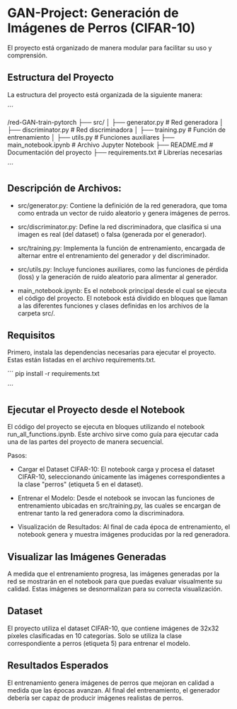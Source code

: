 # GAN-Project: Generación de Imágenes de Perros (CIFAR-10)

El proyecto está organizado de manera modular para facilitar su uso y comprensión.

## Estructura del Proyecto

La estructura del proyecto está organizada de la siguiente manera:

´´´

/red-GAN-train-pytorch
    ├── src/
    │   ├── generator.py        # Red generadora
    │   ├── discriminator.py    # Red discriminadora
    │   ├── training.py         # Función de entrenamiento
    │   ├── utils.py            # Funciones auxiliares
    ├── main_notebook.ipynb     # Archivo Jupyter Notebook
    ├── README.md               # Documentación del proyecto
    ├── requirements.txt        # Librerías necesarias

´´´

## Descripción de Archivos:

- src/generator.py: Contiene la definición de la red generadora, que toma como entrada un vector de ruido aleatorio y genera imágenes de perros.

- src/discriminator.py: Define la red discriminadora, que clasifica si una imagen es real (del dataset) o falsa (generada por el generador).

- src/training.py: Implementa la función de entrenamiento, encargada de alternar entre el entrenamiento del generador y del discriminador.

- src/utils.py: Incluye funciones auxiliares, como las funciones de pérdida (loss) y la generación de ruido aleatorio para alimentar al generador.

- main_notebook.ipynb: Es el notebook principal desde el cual se ejecuta el código del proyecto. El notebook está dividido en bloques que llaman a las diferentes funciones y clases definidas en los archivos de la carpeta src/.

## Requisitos

Primero, instala las dependencias necesarias para ejecutar el proyecto. Estas están listadas en el archivo requirements.txt.

´´´
pip install -r requirements.txt

´´´

## Ejecutar el Proyecto desde el Notebook

El código del proyecto se ejecuta en bloques utilizando el notebook run_all_functions.ipynb. Este archivo sirve como guía para ejecutar cada una de las partes del proyecto de manera secuencial.

Pasos:

- Cargar el Dataset CIFAR-10: El notebook carga y procesa el dataset CIFAR-10, seleccionando únicamente las imágenes correspondientes a la clase "perros" (etiqueta 5 en el dataset).

- Entrenar el Modelo: Desde el notebook se invocan las funciones de entrenamiento ubicadas en src/training.py, las cuales se encargan de entrenar tanto la red generadora como la discriminadora.

- Visualización de Resultados: Al final de cada época de entrenamiento, el notebook genera y muestra imágenes producidas por la red generadora.

## Visualizar las Imágenes Generadas

A medida que el entrenamiento progresa, las imágenes generadas por la red se mostrarán en el notebook para que puedas evaluar visualmente su calidad. Estas imágenes se desnormalizan para su correcta visualización.

## Dataset

El proyecto utiliza el dataset CIFAR-10, que contiene imágenes de 32x32 píxeles clasificadas en 10 categorías. Solo se utiliza la clase correspondiente a perros (etiqueta 5) para entrenar el modelo.

## Resultados Esperados

El entrenamiento genera imágenes de perros que mejoran en calidad a medida que las épocas avanzan. Al final del entrenamiento, el generador debería ser capaz de producir imágenes realistas de perros.
